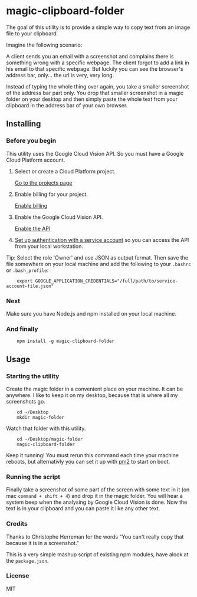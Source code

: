 # magic-clipboard-folder

The goal of this utility is to provide a simple way to copy text from an image file to your clipboard.

Imagine the following scenario:

A client sends you an email with a screenshot and complains there is something wrong with a specific webpage. The client forgot to add a link in his email to that specific webpage. But luckily you can see the browser's address bar, only... the url is very, very long.

Instead of typing the whole thing over again, you take a smaller screenshot of the address bar part only. You drop that smaller screenshot in a magic folder on your desktop and then simply paste the whole text from your clipboard in the address bar of your own browser.

## Installing

### Before you begin

This utility uses the Google Cloud Vision API. So you must have a Google Cloud Platform account.

1.  Select or create a Cloud Platform project.

    [Go to the projects page][projects]

1.  Enable billing for your project.

    [Enable billing][billing]

1.  Enable the Google Cloud Vision API.

    [Enable the API][enable_api]

1.  [Set up authentication with a service account][auth] so you can access the
    API from your local workstation.

[projects]: https://console.cloud.google.com/project
[billing]: https://support.google.com/cloud/answer/6293499#enable-billing
[enable_api]: https://console.cloud.google.com/flows/enableapi?apiid=vision.googleapis.com
[auth]: https://cloud.google.com/docs/authentication/getting-started

Tip: Select the role 'Owner' and use JSON as output format. Then save the file somewhere on your local machine and add the following to your `.bashrc` or `.bash_profile`:

```
    export GOOGLE_APPLICATION_CREDENTIALS="/full/path/to/service-account-file.json"
```

### Next

Make sure you have Node.js and npm installed on your local machine.

### And finally

```
    npm install -g magic-clipboard-folder
```

## Usage

### Starting the utility

Create the magic folder in a convenient place on your machine. It can be anywhere. I like to keep it on my desktop, because that is where all my screenshots go.

```
    cd ~/Desktop
    mkdir magic-folder
```

Watch that folder with this utility.

```
    cd ~/Desktop/magic-folder
    magic-clipboard-folder
```

Keep it running! You must rerun this command each time your machine reboots, but alternativly you can set it up with [pm2][pm2] to start on boot.

[pm2]: https://www.npmjs.com/package/pm2

### Running the script

Finally take a screenshot of some part of the screen with some text in it (on mac `command + shift + 4`) and drop it in the magic folder.
You will hear a system beep when the analysing by Google Cloud Vision is done. Now the text is in your clipboard and you can paste it like any other text.

### Credits

Thanks to Christophe Herreman for the words "You can't really copy that because it is in a screenshot."

This is a very simple mashup script of existing npm modules, have alook at the `package.json`.

### License

MIT




